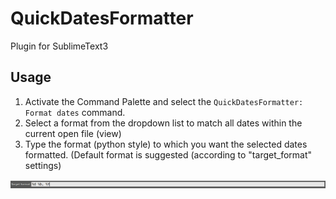 QuickDatesFormatter
===================

Plugin for SublimeText3

## Usage

1. Activate the Command Palette and select the `QuickDatesFormatter: Format dates` command.
2. Select a format from the dropdown list to match all dates within the current open file (view)
3. Type the format (python style) to which you want the selected dates formatted. (Default format is suggested (according to "target_format" settings)

<img src="docs/images/step3.png" alt="Input target format" />
